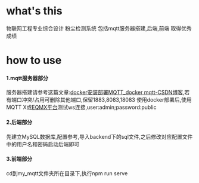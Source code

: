 # what's this

物联网工程专业综合设计 粉尘检测系统 包括mqtt服务器搭建,后端,前端 取得优秀成绩

# how to use

#### 1.mqtt服务器部分

服务器搭建请参考这篇文章:[docker安装部署MQTT_docker mqtt-CSDN博客](https://blog.csdn.net/qq_43917690/article/details/136705488),若有端口冲突/占用可删除其他端口,保留1883,8083,18083
使用docker部署后,使用MQTT X或[EQMX平台](http://localhost:18083/#/login?to=/dashboard/overview)测试ws连接,user:admin;password:public

#### 2.后端部分

先建立MySQL数据库,配置参考,导入backend下的sql文件,之后修改对应配置文件中的用户名和密码启动后端即可

#### 3.前端部分

cd到my_mqtt文件夹所在目录下,执行npm run serve